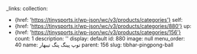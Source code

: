 _links:
  collection:
  - {href: 'https://tinysports.ir/wp-json/wc/v3/products/categories'}
  self:
  - {href: 'https://tinysports.ir/wp-json/wc/v3/products/categories/880'}
  up:
  - {href: 'https://tinysports.ir/wp-json/wc/v3/products/categories/156'}
count: 1
description: ''
display: default
id: 880
image: null
menu_order: 40
name: توپ پینگ پنگ تیبهار
parent: 156
slug: tibhar-pingpong-ball
